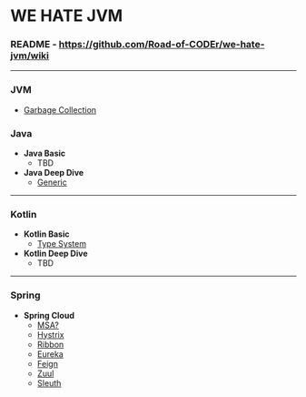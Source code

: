 # WE HATE JVM

### README - https://github.com/Road-of-CODEr/we-hate-jvm/wiki

---

### JVM
* [Garbage Collection](/GarbageCollection/README.md)

### Java
* **Java Basic**
  * TBD
* **Java Deep Dive**
  * [Generic](/Generic/README.md)
   
---

### Kotlin
* **Kotlin Basic**
  * [Type System](Kotlin/TypeSystem/README.md)
* **Kotlin Deep Dive**
  * TBD
  
---

### Spring
* **Spring Cloud**
  * [MSA?](Spring/Cloud/1.Cloud%20&%20MSA.md)
  * [Hystrix](Spring/Cloud/2.Hystrix.md)
  * [Ribbon](Spring/Cloud/3.Ribbon.md)
  * [Eureka](Spring/Cloud/4.Eureka.md)
  * [Feign](Spring/Cloud/5.Feign.md)
  * [Zuul](Spring/Cloud/6.Zuul.md)
  * [Sleuth](/Sleuth/README.md)
